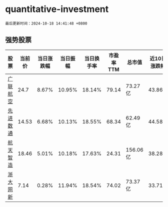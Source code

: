# quantitative-investment

`最后更新时间：2024-10-18 14:41:48 +0800`

## 强势股票

|股票|当前价|当日涨跌幅|当日振幅|当日换手率|市盈率TTM|总市值|近10日涨跌幅|
|----|----|----|----|----|----|----|----|
|[广联航空](https://xueqiu.com/S/SZ300900)|24.7|8.67%|10.95%|18.14%|79.14|73.27亿|43.86%|
|[先进数通](https://xueqiu.com/S/SZ300541)|14.53|6.68%|10.13%|18.55%|68.34|62.49亿|44.58%|
|[航天智造](https://xueqiu.com/S/SZ300446)|18.46|5.01%|10.18%|17.63%|24.31|156.06亿|38.28%|
|[浙大网新](https://xueqiu.com/S/SH600797)|7.14|0.28%|11.94%|18.54%|74.02|73.37亿|33.71%|

